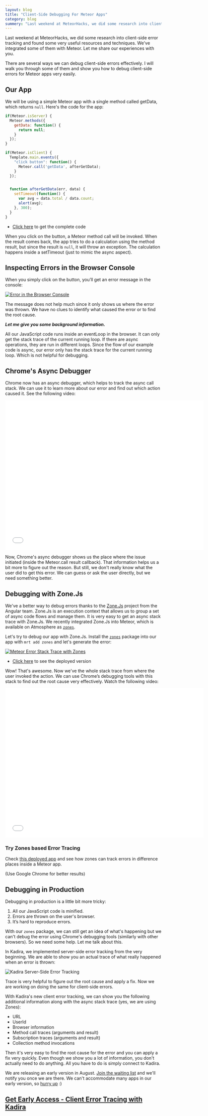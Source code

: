 ```yaml
---
layout: blog
title: "Client-Side Debugging For Meteor Apps"
category: blog
summery: "Last weekend at MeteorHacks, we did some research into client-side error tracking and found some very useful resources and techniques. Let me share our experiences with you."
---
```


Last weekend at MeteorHacks, we did some research into client-side error tracking and found some very useful resources and techniques. We've integrated some of them with Meteor. Let me share our experiences with you.

There are several ways we can debug client-side errors effectively. I will walk you through some of them and show you how to debug client-side errors for Meteor apps very easily.

## Our App
We will be using a simple Meteor app with a single method called getData, which returns `null`. Here's the code for the app:

~~~js
if(Meteor.isServer) {
  Meteor.methods({
    getData: function() {
      return null;
    }
  });
}

if(Meteor.isClient) {
  Template.main.events({
    "click button": function() {
      Meteor.call('getData', afterGetData);
    }
  });


  function afterGetData(err, data) {
    setTimeout(function() {
      var avg = data.total / data.count;
      alert(avg);
    }, 300);
  }
}
~~~

* [Click here](https://github.com/meteorhacks/zones-simple-example) to get the complete code

When you click on the button, a Meteor method call will be invoked. When the result comes back, the app tries to do a calculation using the method result, but since the result is `null`, it will throw an exception. The calculation happens inside a setTimeout (just to mimic the async aspect).

## Inspecting Errors in the Browser Console

When you simply click on the button, you’ll get an error message in the console:

[![Error in the Browser Console](https://i.cloudup.com/F1RerfBJiT.png)](https://i.cloudup.com/F1RerfBJiT.png)

The message does not help much since it only shows us where the error was thrown. We have no clues to identify what caused the error or to find the root cause.

_**Let me give you some background information.**_

All our JavaScript code runs inside an eventLoop in the browser. It can only get the stack trace of the current running loop. If there are async operations, they are run in different loops. Since the flow of our example code is async, our error only has the stack trace for the current running loop. Which is not helpful for debugging.

## Chrome's Async Debugger

Chrome now has an async debugger, which helps to track the async call stack. We can use it to learn more about our error and find out which action caused it. See the following video:

<iframe width="640" height="480" src="//www.youtube.com/embed/xSXAmluDuJY" frameborder="0" allowfullscreen="1">
</iframe>

Now, Chrome's async debugger shows us the place where the issue initiated (inside the Meteor.call result callback). That information helps us a bit more to figure out the reason. But still, we don't really know what the user did to get this error. We can guess or ask the user directly, but we need something better.

## Debugging with Zone.Js

We've a better way to debug errors thanks to the [Zone.Js](https://github.com/angular/zone.js) project from the Angular team. Zone.Js is an execution context that allows us to group a set of async code flows and manage them. It is very easy to get an async stack trace with Zone.Js. We recently integrated Zone.Js into Meteor, which is available on Atmosphere as [`zones`](https://atmospherejs.com/package/zones).

Let's try to debug our app with Zone.Js. Install the [`zones`](https://atmospherejs.com/package/zones) package into our app with `mrt add zones` and let's generate the error:

[![Meteor Error Stack Trace with Zones](https://i.cloudup.com/3sZMoRt2GX.png)](https://i.cloudup.com/aAwUHcJedQ.png)

* [Click here](http://simple-example-zones.meteor.com/) to see the deployed version

Wow! That's awesome. Now we've the whole stack trace from where the user invoked the action. We can use Chrome’s debugging tools with this stack to find out the root cause very effectively. Watch the following video:

<iframe width="640" height="480" src="//www.youtube.com/embed/CtkN9QXyUmQ" frameborder="0" allowfullscreen="1">
</iframe>

### Try Zones based Error Tracing

Check [this deployed app](http://zones-example.meteor.com/) and see how zones can track errors in difference places inside a Meteor app.

(Use Google Chrome for better results)

## Debugging in Production

Debugging in production is a little bit more tricky:

1. All our JavaScript code is minified.
2. Errors are thrown on the user's browser.
3. It’s hard to reproduce errors.

With our `zones` package, we can still get an idea of what's happening but we can't debug the error using Chrome's debugging tools (similarly with other browsers). So we need some help. Let me talk about this.

In Kadira, we implemented server-side error tracking from the very beginning. We are able to show you an actual trace of what really happened when an error is thrown:

![Kadira Server-Side Error Tracking](https://i.cloudup.com/vDDQlx00_j.png)

Trace is very helpful to figure out the root cause and apply a fix. Now we are working on doing the same for client-side errors.

With Kadira's new client error tracking, we can show you the following additional information along with the async stack trace (yes, we are using Zones):

* URL
* UserId
* Browser information
* Method call traces (arguments and result)
* Subscription traces (arguments and result)
* Collection method invocations

Then it's very easy to find the root cause for the error and you can apply a fix very quickly. Even though we show you a lot of information, you don't actually need to do anything. All you have to do is simply connect to Kadira.

We are releasing an early version in August. [Join the waiting list](https://madmimi.com/signups/114296/join) and we'll notify you once we are there. We can't accommodate many apps in our early version, so [hurry up](https://madmimi.com/signups/114296/join) :)

## [Get Early Access - Client Error Tracing with Kadira](https://madmimi.com/signups/114296/join)
